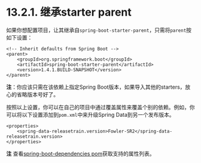 # 13.2.1. 继承starter parent

如果你想配置项目，让其继承自`spring-boot-starter-parent`，只需将`parent`按如下设置：

```markup
<!-- Inherit defaults from Spring Boot -->
<parent>
    <groupId>org.springframework.boot</groupId>
    <artifactId>spring-boot-starter-parent</artifactId>
    <version>1.4.1.BUILD-SNAPSHOT</version>
</parent>
```

**注**：你应该只需在该依赖上指定Spring Boot版本，如果导入其他的starters，放心的省略版本号好了。

按照以上设置，你可以在自己的项目中通过覆盖属性来覆盖个别的依赖。例如，你可以将以下设置添加到`pom.xml`中来升级Spring Data到另一个发布版本。

```markup
<properties>
    <spring-data-releasetrain.version>Fowler-SR2</spring-data-releasetrain.version>
</properties>
```

**注** 查看[spring-boot-dependencies pom](https://github.com/spring-projects/spring-boot/tree/master/spring-boot-dependencies/pom.xml)获取支持的属性列表。

